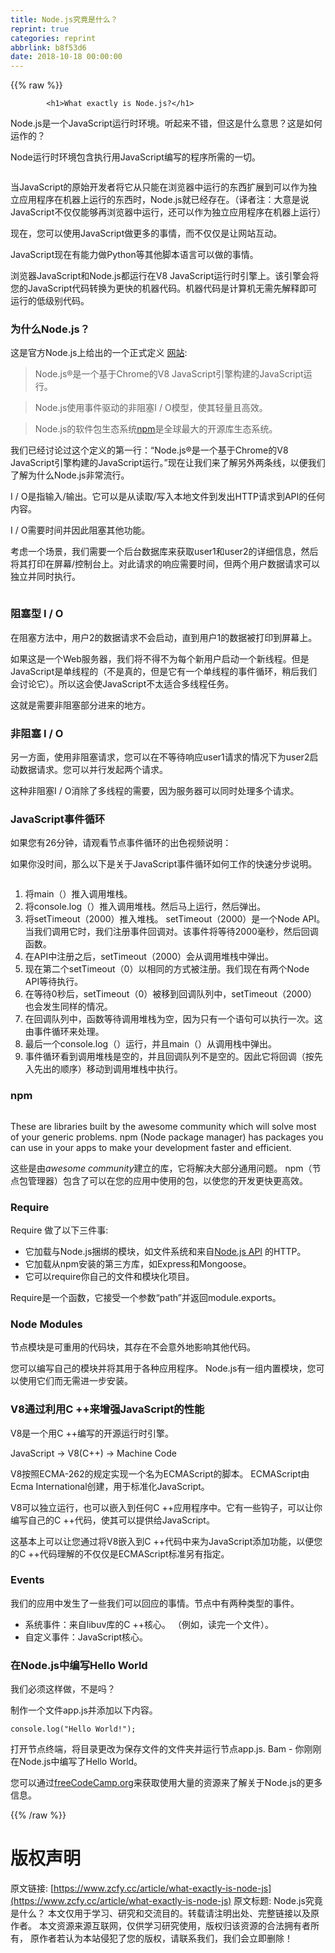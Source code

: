 ```yaml
---
title: Node.js究竟是什么？
reprint: true
categories: reprint
abbrlink: b8f53d6
date: 2018-10-18 00:00:00
---
```


{{% raw %}}

            <h1>What exactly is Node.js?</h1>
<p>Node.js是一个JavaScript运行时环境。听起来不错，但这是什么意思？这是如何运作的？</p>
<p>Node运行时环境包含执行用JavaScript编写的程序所需的一切。</p>
<p><img src="https://p0.ssl.qhimg.com/t01ee344b9b44924f86.png" alt=""></p>
<p>当JavaScript的原始开发者将它从只能在浏览器中运行的东西扩展到可以作为独立应用程序在机器上运行的东西时，Node.js就已经存在。（译者注：大意是说JavaScript不仅仅能够再浏览器中运行，还可以作为独立应用程序在机器上运行）</p>
<p>现在，您可以使用JavaScript做更多的事情，而不仅仅是让网站互动。</p>
<p>JavaScript现在有能力做Python等其他脚本语言可以做的事情。</p>
<p>浏览器JavaScript和Node.js都运行在V8 JavaScript运行时引擎上。该引擎会将您的JavaScript代码转换为更快的机器代码。机器代码是计算机无需先解释即可运行的低级别代码。</p>
<h3>为什么Node.js？</h3>
<p>这是官方Node.js上给出的一个正式定义 <a href="https://nodejs.org/en/">网站</a>:</p>
<blockquote>
<p>Node.js®是一个基于Chrome的V8 JavaScript引擎构建的JavaScript运行。</p>
</blockquote>
<blockquote>
<p>Node.js使用事件驱动的非阻塞I / O模型，使其轻量且高效。</p>
</blockquote>
<blockquote>
<p>Node.js的软件包生态系统<a href="https://www.npmjs.com/">npm</a>是全球最大的开源库生态系统。</p>
</blockquote>
<p>我们已经讨论过这个定义的第一行：“Node.js®是一个基于Chrome的V8 JavaScript引擎构建的JavaScript运行。”现在让我们来了解另外两条线，以便我们了解为什么Node.js非常流行。</p>
<p>I / O是指输入/输出。它可以是从读取/写入本地文件到发出HTTP请求到API的任何内容。</p>
<p>I / O需要时间并因此阻塞其他功能。</p>
<p>考虑一个场景，我们需要一个后台数据库来获取user1和user2的详细信息，然后将其打印在屏幕/控制台上。对此请求的响应需要时间，但两个用户数据请求可以独立并同时执行。</p>
<p><img src="https://p0.ssl.qhimg.com/t014ff7e0b853ca1b7e.png" alt=""></p>
<h3>阻塞型 I / O</h3>
<p>在阻塞方法中，用户2的数据请求不会启动，直到用户1的数据被打印到屏幕上。</p>
<p>如果这是一个Web服务器，我们将不得不为每个新用户启动一个新线程。但是JavaScript是单线程的（不是真的，但是它有一个单线程的事件循环，稍后我们会讨论它）。所以这会使JavaScript不太适合多线程任务。</p>
<p>这就是需要非阻塞部分进来的地方。</p>
<h3>非阻塞 I / O</h3>
<p>另一方面，使用非阻塞请求，您可以在不等待响应user1请求的情况下为user2启动数据请求。您可以并行发起两个请求。</p>
<p>这种非阻塞I / O消除了多线程的需要，因为服务器可以同时处理多个请求。</p>
<h3>JavaScript事件循环</h3>
<p>如果您有26分钟，请观看节点事件循环的出色视频说明：</p>
<p>如果你没时间，那么以下是关于JavaScript事件循环如何工作的快速分步说明。</p>
<p><img src="https://p0.ssl.qhimg.com/t011c772a156f772bc1.png" alt=""></p>
<ol>
<li>将main（）推入调用堆栈。</li>
<li>将console.log（）推入调用堆栈。然后马上运行，然后弹出。</li>
<li>将setTimeout（2000）推入堆栈。 setTimeout（2000）是一个Node API。当我们调用它时，我们注册事件回调对。该事件将等待2000毫秒，然后回调函数。</li>
<li>在API中注册之后，setTimeout（2000）会从调用堆栈中弹出。</li>
<li>现在第二个setTimeout（0）以相同的方式被注册。我们现在有两个Node API等待执行。</li>
<li>在等待0秒后，setTimeout（0）被移到回调队列中，setTimeout（2000）也会发生同样的情况。</li>
<li>在回调队列中，函数等待调用堆栈为空，因为只有一个语句可以执行一次。这由事件循环来处理。</li>
<li>最后一个console.log（）运行，并且main（）从调用栈中弹出。</li>
<li>事件循环看到调用堆栈是空的，并且回调队列不是空的。因此它将回调（按先入先出的顺序）移动到调用堆栈中执行。</li>
</ol>
<h3>npm</h3>
<p><img src="https://p0.ssl.qhimg.com/t018ae526239473c716.png" alt=""></p>
<p>These are libraries built by the awesome community which will solve most of your generic problems. npm (Node package manager) has packages you can use in your apps to make your development faster and efficient.</p>
<p>这些是由<em>awesome community</em>建立的库，它将解决大部分通用问题。 npm（节点包管理器）包含了可以在您的应用中使用的包，以使您的开发更快更高效。</p>
<h3>Require</h3>
<p>Require 做了以下三件事:</p>
<ul>
<li>它加载与Node.js捆绑的模块，如文件系统和来自<a href="http://nodejs.org/api/">Node.js API</a> 的HTTP。</li>
<li>它加载从npm安装的第三方库，如Express和Mongoose。</li>
<li>它可以require你自己的文件和模块化项目。</li>
</ul>
<p>Require是一个函数，它接受一个参数“path”并返回module.exports。</p>
<h3>Node Modules</h3>
<p>节点模块是可重用的代码块，其存在不会意外地影响其他代码。</p>
<p>您可以编写自己的模块并将其用于各种应用程序。 Node.js有一组内置模块，您可以使用它们而无需进一步安装。</p>
<h3>V8通过利用C ++来增强JavaScript的性能</h3>
<p>V8是一个用C ++编写的开源运行时引擎。</p>
<p>JavaScript -&gt; V8(C++) -&gt; Machine Code</p>
<p>V8按照ECMA-262的规定实现一个名为ECMAScript的脚本。 ECMAScript由Ecma International创建，用于标准化JavaScript。</p>
<p>V8可以独立运行，也可以嵌入到任何C ++应用程序中。它有一些钩子，可以让你编写自己的C ++代码，使其可以提供给JavaScript。</p>
<p>这基本上可以让您通过将V8嵌入到C ++代码中来为JavaScript添加功能，以便您的C ++代码理解的不仅仅是ECMAScript标准另有指定。</p>
<h3>Events</h3>
<p>我们的应用中发生了一些我们可以回应的事情。节点中有两种类型的事件。</p>
<ul>
<li>系统事件：来自libuv库的C ++核心。 （例如，读完一个文件）。</li>
<li>自定义事件：JavaScript核心。</li>
</ul>
<h3>在Node.js中编写Hello World</h3>
<p>我们必须这样做，不是吗？</p>
<p>制作一个文件app.js并添加以下内容。</p>
<pre><code class="hljs 1c">console.<span class="hljs-built_in">log</span>(<span class="hljs-string">"Hello World!"</span>);
</code></pre><p>打开节点终端，将目录更改为保存文件的文件夹并运行节点app.js. Bam - 你刚刚在Node.js中编写了Hello World。</p>
<p>您可以通过<a href="https://www.freecodecamp.org/">freeCodeCamp.org</a>来获取使用大量的资源来了解关于Node.js的更多信息。</p>

          
{{% /raw %}}

# 版权声明
原文链接: [https://www.zcfy.cc/article/what-exactly-is-node-js](https://www.zcfy.cc/article/what-exactly-is-node-js)
原文标题: Node.js究竟是什么？
本文仅用于学习、研究和交流目的。转载请注明出处、完整链接以及原作者。
本文资源来源互联网，仅供学习研究使用，版权归该资源的合法拥有者所有，
原作者若认为本站侵犯了您的版权，请联系我们，我们会立即删除！
